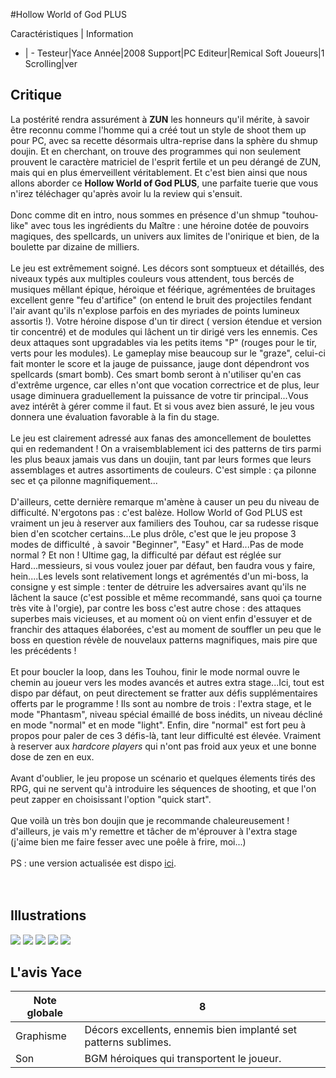 #Hollow World of God PLUS

Caractéristiques | Information
- | -
Testeur|Yace
Année|2008
Support|PC
Editeur|Remical Soft
Joueurs|1
Scrolling|ver

## Critique
La postérité rendra assurément à <b>ZUN</b> les honneurs qu'il mérite, à savoir être reconnu comme l'homme qui a créé tout un style de shoot them up pour PC, avec sa recette désormais ultra-reprise dans la sphère du shmup doujin. Et en cherchant, on trouve des programmes qui non seulement prouvent le caractère matriciel de l'esprit fertile et un peu dérangé de ZUN, mais qui en plus émerveillent véritablement. Et c'est bien ainsi que nous allons aborder ce <b>Hollow World of God PLUS</b>, une parfaite tuerie que vous n'irez téléchager qu'après avoir lu la review qui s'ensuit.<br/><br/>Donc comme dit en intro, nous sommes en présence d'un shmup "touhou-like" avec tous les ingrédients du Maître : une héroine dotée de pouvoirs magiques, des spellcards, un univers aux limites de l'onirique et bien, de la boulette par dizaine de milliers.<br/><br/>Le jeu est extrêmement soigné. Les décors sont somptueux et détaillés, des niveaux typés aux multiples couleurs vous attendent, tous bercés de musiques mêllant épique, héroique et féérique, agrémentées de bruitages excellent genre "feu d'artifice" (on entend le bruit des projectiles fendant l'air avant qu'ils n'explose parfois en des myriades de points lumineux assortis !). Votre héroine dispose d'un tir direct ( version étendue et version tir concentré) et de modules qui lâchent un tir dirigé vers les ennemis. Ces deux attaques sont upgradables via les petits items "P" (rouges pour le tir, verts pour les modules). Le gameplay mise beaucoup sur le "graze", celui-ci fait monter le score et la jauge de puissance, jauge dont dépendront vos spellcards (smart bomb). Ces smart bomb seront à n'utiliser qu'en cas d'extrême urgence, car elles n'ont que vocation correctrice et de plus, leur usage diminuera graduellement la puissance de votre tir principal...Vous avez intérêt à gérer comme il faut. Et si vous avez bien assuré, le jeu vous donnera une évaluation favorable à la fin du stage.<br/><br/>Le jeu est clairement adressé aux fanas des amoncellement de boulettes qui en redemandent ! On a vraisemblablement ici des patterns de tirs parmi les plus beaux jamais vus dans un doujin, tant par leurs formes que leurs assemblages et autres assortiments de couleurs. C'est simple : ça pilonne sec et ça pilonne magnifiquement...<br/><br/>D'ailleurs, cette dernière remarque m'amène à causer un peu du niveau de difficulté. N'ergotons pas : c'est balèze. Hollow World of God PLUS est vraiment un jeu à reserver aux familiers des Touhou, car sa rudesse risque bien d'en scotcher certains...Le plus drôle, c'est que le jeu propose 3 modes de difficulté , à savoir "Beginner", "Easy" et Hard...Pas de mode normal ? Et non ! Ultime gag, la difficulté par défaut est réglée sur Hard...messieurs, si vous voulez jouer par défaut, ben faudra vous y faire, hein....Les  levels sont relativement longs et agrémentés d'un mi-boss, la consigne y est simple : tenter de détruire les adversaires avant qu'ils ne lâchent la sauce (c'est possible et même recommandé, sans quoi ça tourne très vite à l'orgie), par contre les boss c'est autre chose : des attaques superbes mais vicieuses, et au moment où on vient enfin d'essuyer et de franchir des attaques élaborées, c'est au moment de souffler un peu que le boss en question révèle de nouvelaux patterns magnifiques, mais pire que les précédents !<br/><br/>Et pour boucler la loop, dans les Touhou, finir le mode normal ouvre le chemin au joueur vers les modes avancés et autres extra stage...Ici, tout est dispo par défaut, on peut directement se fratter aux défis supplémentaires offerts par le programme ! Ils sont au nombre de trois : l'extra stage, et le mode "Phantasm", niveau spécial émaillé de boss inédits, un niveau décliné en mode "normal" et en mode "light". Enfin, dire "normal" est fort peu à propos pour paler de ces 3 défis-là, tant leur difficulté est élevée. Vraiment à reserver aux <i>hardcore players</i> qui n'ont pas froid aux yeux et une bonne dose de zen en eux.<br/><br/>Avant d'oublier, le jeu propose un scénario et quelques élements tirés des RPG, qui ne servent qu'à introduire les séquences de shooting, et que l'on peut zapper en choisissant l'option "quick start".<br/><br/>Que voilà un très bon doujin que je recommande chaleureusement ! d'ailleurs, je vais m'y remettre et tâcher de m'éprouver à l'extra stage (j'aime bien me faire fesser avec une poêle à frire, moi...)<br/><br/>PS : une version actualisée est dispo <a href="http://www.mediafire.com/download.php?ng3d4i5zmtd">ici</a>.<br/><br/><br/>

## Illustrations
![](http://www.shmup.com/images/thumbs/img_fiche_1_1287.bmp)
![](http://www.shmup.com/images/thumbs/img_fiche_2_1287.bmp)
![](http://www.shmup.com/images/thumbs/img_fiche_3_1287.bmp)
![](http://www.shmup.com/images/thumbs/img_fiche_4_1287.bmp)
![](http://www.shmup.com/images/thumbs/img_fiche_5_1287.bmp)

## L'avis Yace
Note globale|8
-|-
Graphisme|Décors excellents, ennemis bien implanté set patterns sublimes.
Son|BGM héroiques qui transportent le joueur.
